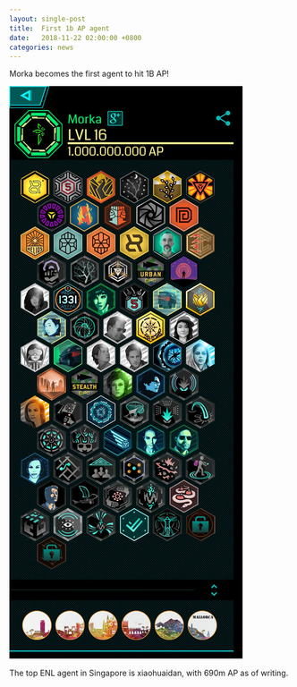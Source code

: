 ```yaml
---
layout: single-post
title:  First 1b AP agent
date:   2018-11-22 02:00:00 +0800
categories: news
---
```

Morka becomes the first agent to hit 1B AP!

<img src="/assets/images/news/morka1b.jpg">

The top ENL agent in Singapore is xiaohuaidan, with 690m AP as of writing.
